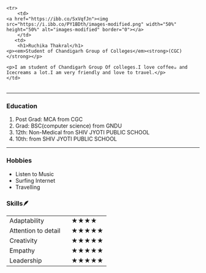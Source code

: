 <!DOCTYPE html>
<html lang="en">
<head>
    <meta charset="UTF-8">
    <meta http-equiv="X-UA-Compatible" content="IE=edge">
    <meta name="viewport" content="width=device-width, initial-scale=1.0">
    <title>Ruchika's Personal Site</title>
</head>
<body>
    <table cellspacing="20">
        
    <tr>
        <td>
    <a href="https://ibb.co/SxVqfJn"><img src="https://i.ibb.co/PY1BDth/images-modified.png" width="50%" height="50%" alt="images-modified" border="0"></a>
        </td>
       <td>
        <h1>Ruchika Thakral</h1>
    <p><em>Student of Chandigarh Group of Colleges</em><strong>(CGC)</strong></p>

    <p>I am student of Chandigarh Group Of colleges.I love coffee☕ and Icecreams a lot.I am very friendly and love to travel.</p>
    </td>
</table>
    <hr>
    <h3>Education</h3>
    <ol>
        <li>Post Grad: MCA from CGC</li>
        <li>Grad: BSC(computer science) from GNDU</li>
        <li>12th: Non-Medical fron SHIV JYOTI PUBLIC SCHOOL</li>
        <li>10th: from SHIV JYOTI PUBLIC SCHOOL </li>
    </ol>
    <hr>
    <h3>Hobbies</h3>
    <ul>
        <li>Listen to Music</li>
        <li>Surfing Internet</li>
        <li>Travelling</li>
    </ul>
<h3>Skills🪶</h3>
<table>
    <tr>
      <td>Adaptability&nbsp&nbsp&nbsp</td><td>★★★★</td></tr>
    <tr>
      <td>Attention to detail&nbsp&nbsp&nbsp</td><td>★★★★★ </td>
    </tr>
    <tr>
      <td>Creativity&nbsp&nbsp&nbsp</td><td>★★★★★</td>
    </tr> 
    <tr>
      <td>Empathy&nbsp&nbsp&nbsp</td><td>★★★★★</td>
      </tr>
    <tr>
      <td>Leadership&nbsp&nbsp&nbsp</td><td>★★★★★</td>
</body>
</html>
